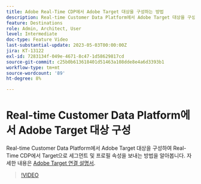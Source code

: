 ```yaml
---
title: Adobe Real-Time CDP에서 Adobe Target 대상을 구성하는 방법
description: Real-time Customer Data Platform에서 Adobe Target 대상을 구성하여 Real-Time CDP에서 Target으로 세그먼트 및 프로필 속성을 보내는 방법을 알아봅니다.
feature: Destinations
role: Admin, Architect, User
level: Intermediate
doc-type: Feature Video
last-substantial-update: 2023-05-03T00:00:00Z
jira: KT-13122
exl-id: 7283134f-049e-4671-8c47-1d58629817cd
source-git-commit: c25b0b613618401d51463a108dde8e4a6d3393b1
workflow-type: tm+mt
source-wordcount: '89'
ht-degree: 8%

---
```


# Real-time Customer Data Platform에서 Adobe Target 대상 구성

Real-time Customer Data Platform에서 Adobe Target 대상을 구성하여 Real-Time CDP에서 Target으로 세그먼트 및 프로필 속성을 보내는 방법을 알아봅니다. 자세한 내용은 [Adobe Target 연결 설명서](https://experienceleague.adobe.com/docs/experience-platform/destinations/catalog/personalization/adobe-target-connection.html?lang=ko-KR).

>[!VIDEO](https://video.tv.adobe.com/v/3418799/?learn=on)
